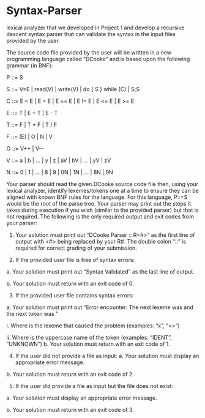 # Syntax-Parser
lexical analyzer that we developed in Project 1 and develop a recursive descent syntax parser that can validate the syntax in the input files provided by the user.


The source code file provided by the user will be written in a new programming language called “DCooke” and is
based upon the following grammar (in BNF):



P ::= S



S ::= V=E | read(V) | write(V) | do { S } while (C) | S;S



C ::= E < E | E > E | E == E | E != E | E <= E | E >= E



E ::= T | E + T | E - T



T ::= F | T * F | T / F



F ::= (E) | O | N | V



O ::= V++ | V--



V ::= a | b | … | y | z | aV | bV | … | yV | zV



N ::= 0 | 1 | … | 8 | 9 | 0N | 1N | … | 8N | 9N


Your parser should read the given DCooke source code file then, using your lexical analyzer, identify
lexemes/tokens one at a time to ensure they can be aligned with known BNF rules for the language. For this
language, P::=S would be the root of the parse tree. Your parser may print out the steps it takes during
execution if you wish (similar to the provided parser) but that is not required. The following is the only required
output and exit codes from your parser:



1) Your solution must print out “DCooke Parser :: R<#>” as the first line of output with <#> being replaced
by your R#. The double colon “::” is required for correct grading of your submission.



2) If the provided user file is free of syntax errors:



a. Your solution must print out “Syntax Validated” as the last line of output.



b. Your solution must return with an exit code of 0.



3) If the provided user file contains syntax errors:



a. Your solution must print out “Error encounter: The next lexeme was <lexeme> and the next
token was <token>”



i. Where <lexeme> is the lexeme that caused the problem (examples: “x”, “<>”)



ii. Where <token> is the uppercase name of the token (examples: “IDENT”, “UNKNOWN”)
b. Your solution must return with an exit code of 1.



4) If the user did not provide a file as input:
a. Your solution must display an appropriate error message.



b. Your solution must return with an exit code of 2.



5) If the user did provide a file as input but the file does not exist:



a. Your solution must display an appropriate error message.



b. Your solution must return with an exit code of 3.
